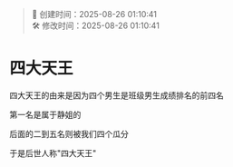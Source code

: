 <!-- timestamp inserted -->
> 📄 创建时间：2025-08-26 01:10:41  
> 🛠️ 修改时间：2025-08-26 01:10:41

# 四大天王
四大天王的由来是因为四个男生是班级男生成绩排名的前四名

第一名是属于静姐的

后面的二到五名则被我们四个瓜分

于是后世人称"四大天王"



